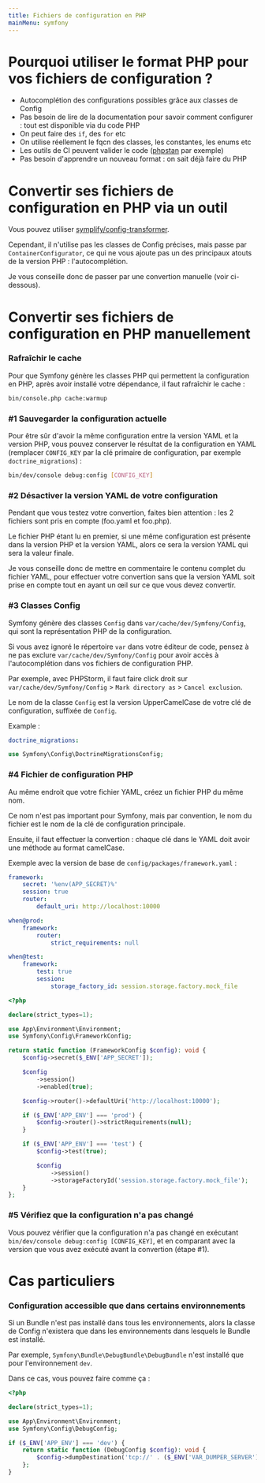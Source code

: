 ```yaml
---
title: Fichiers de configuration en PHP
mainMenu: symfony
---
```


# Pourquoi utiliser le format PHP pour vos fichiers de configuration ?

 - Autocomplétion des configurations possibles grâce aux classes de Config
 - Pas besoin de lire de la documentation pour savoir comment configurer : tout est disponible via du code PHP
 - On peut faire des `if`, des `for` etc
 - On utilise réellement le fqcn des classes, les constantes, les enums etc
 - Les outils de CI peuvent valider le code ([phpstan](https://phpstan.org/) par exemple)
 - Pas besoin d'apprendre un nouveau format : on sait déjà faire du PHP

# Convertir ses fichiers de configuration en PHP via un outil

Vous pouvez utiliser [symplify/config-transformer](https://github.com/symplify/config-transformer).

Cependant, il n'utilise pas les classes de Config précises, mais passe par `ContainerConfigurator`,
ce qui ne vous ajoute pas un des principaux atouts de la version PHP : l'autocomplétion.

Je vous conseille donc de passer par une convertion manuelle (voir ci-dessous).

# Convertir ses fichiers de configuration en PHP manuellement

### Rafraîchir le cache

Pour que Symfony génère les classes PHP qui permettent la configuration en PHP, après avoir installé votre dépendance,
il faut rafraîchir le cache :

```bash
bin/console.php cache:warmup
```

### #1 Sauvegarder la configuration actuelle

Pour être sûr d'avoir la même configuration entre la version YAML et la version PHP,
vous pouvez conserver le résultat de la configuration en YAML
(remplacer `CONFIG_KEY` par la clé primaire de configuration, par exemple `doctrine_migrations`) :
```bash
bin/dev/console debug:config [CONFIG_KEY]
```

### #2 Désactiver la version YAML de votre configuration

Pendant que vous testez votre convertion,
faites bien attention : les 2 fichiers sont pris en compte (foo.yaml et foo.php).

Le fichier PHP étant lu en premier, si une même configuration est présente dans la version PHP et la version YAML,
alors ce sera la version YAML qui sera la valeur finale.

Je vous conseille donc de mettre en commentaire le contenu complet du fichier YAML,
pour effectuer votre convertion sans que la version YAML soit prise en compte
tout en ayant un œil sur ce que vous devez convertir.

### #3 Classes Config

Symfony génère des classes `Config` dans `var/cache/dev/Symfony/Config`,
qui sont la représentation PHP de la configuration.

Si vous avez ignoré le répertoire `var` dans votre éditeur de code,
pensez à ne pas exclure `var/cache/dev/Symfony/Config`
pour avoir accès à l'autocomplétion dans vos fichiers de configuration PHP.

Par exemple, avec PHPStorm,
il faut faire click droit sur `var/cache/dev/Symfony/Config` > `Mark directory as` > `Cancel exclusion`.

Le nom de la classe `Config` est la version UpperCamelCase de votre clé de configuration, suffixée de `Config`.

Example :

```yaml
doctrine_migrations:
```
```php
use Symfony\Config\DoctrineMigrationsConfig;
```

### #4 Fichier de configuration PHP

Au même endroit que votre fichier YAML, créez un fichier PHP du même nom.

Ce nom n'est pas important pour Symfony, mais par convention,
le nom du fichier est le nom de la clé de configuration principale.

Ensuite, il faut effectuer la convertion : chaque clé dans le YAML doit avoir une méthode au format camelCase.

Exemple avec la version de base de `config/packages/framework.yaml` :
```yaml
framework:
    secret: '%env(APP_SECRET)%'
    session: true
    router:
        default_uri: http://localhost:10000

when@prod:
    framework:
        router:
            strict_requirements: null

when@test:
    framework:
        test: true
        session:
            storage_factory_id: session.storage.factory.mock_file
```

```php
<?php

declare(strict_types=1);

use App\Environment\Environment;
use Symfony\Config\FrameworkConfig;

return static function (FrameworkConfig $config): void {
    $config->secret($_ENV['APP_SECRET']);

    $config
        ->session()
        ->enabled(true);

    $config->router()->defaultUri('http://localhost:10000');

    if ($_ENV['APP_ENV'] === 'prod') {
        $config->router()->strictRequirements(null);
    }

    if ($_ENV['APP_ENV'] === 'test') {
        $config->test(true);

        $config
            ->session()
            ->storageFactoryId('session.storage.factory.mock_file');
    }
};

```

### #5 Vérifiez que la configuration n'a pas changé

Vous pouvez vérifier que la configuration n'a pas changé en exécutant `bin/dev/console debug:config [CONFIG_KEY]`,
et en comparant avec la version que vous avez exécuté avant la convertion (étape #1).

# Cas particuliers

### Configuration accessible que dans certains environnements

Si un Bundle n'est pas installé dans tous les environnements,
alors la classe de Config n'existera que dans les environnements dans lesquels le Bundle est installé.

Par exemple, `Symfony\Bundle\DebugBundle\DebugBundle` n'est installé que pour l'environnement `dev`.

Dans ce cas, vous pouvez faire comme ça :
```php
<?php

declare(strict_types=1);

use App\Environment\Environment;
use Symfony\Config\DebugConfig;

if ($_ENV['APP_ENV'] === 'dev') {
    return static function (DebugConfig $config): void {
        $config->dumpDestination('tcp://' . ($_ENV['VAR_DUMPER_SERVER'] ?? null));
    };
}
```
